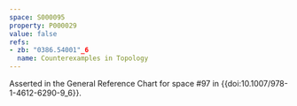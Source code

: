 ```yaml
---
space: S000095
property: P000029
value: false
refs:
- zb: "0386.54001"_6
  name: Counterexamples in Topology
---
```


Asserted in the General Reference Chart for space #97 in
{{doi:10.1007/978-1-4612-6290-9_6}}.
